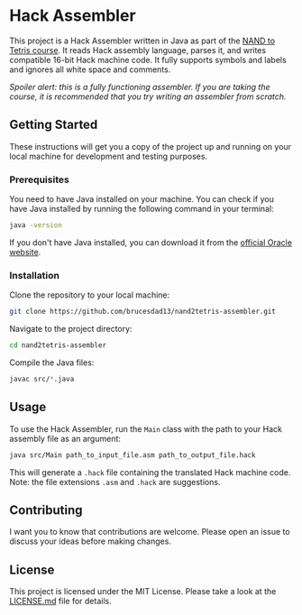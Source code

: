 # Hack Assembler

This project is a Hack Assembler written in Java as part of the [NAND to Tetris course](https://www.nand2tetris.org/). It reads Hack assembly language, parses it, and writes compatible 16-bit Hack machine code. It fully supports symbols and labels and ignores all white space and comments.

_Spoiler alert: this is a fully functioning assembler. If you are taking the course, it is recommended that you try writing an assembler from scratch._

## Getting Started

These instructions will get you a copy of the project up and running on your local machine for development and testing purposes.

### Prerequisites

You need to have Java installed on your machine. You can check if you have Java installed by running the following command in your terminal:

```bash
java -version
```

If you don't have Java installed, you can download it from the [official Oracle website](https://www.oracle.com/java/technologies/javase-jdk11-downloads.html).

### Installation

Clone the repository to your local machine:

```bash
git clone https://github.com/brucesdad13/nand2tetris-assembler.git
```

Navigate to the project directory:

```bash
cd nand2tetris-assembler
```

Compile the Java files:

```bash
javac src/*.java
```

## Usage

To use the Hack Assembler, run the `Main` class with the path to your Hack assembly file as an argument:

```bash
java src/Main path_to_input_file.asm path_to_output_file.hack
```

This will generate a `.hack` file containing the translated Hack machine code. Note: the file extensions `.asm` and `.hack` are suggestions.

## Contributing

I want you to know that contributions are welcome. Please open an issue to discuss your ideas before making changes.

## License

This project is licensed under the MIT License. Please take a look at the [LICENSE.md](LICENSE.md) file for details.
